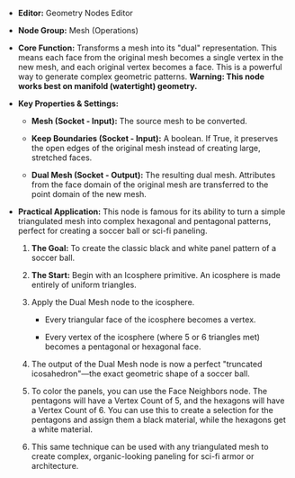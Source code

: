 - **Editor:** Geometry Nodes Editor
    
- **Node Group:** Mesh (Operations)
    
- **Core Function:** Transforms a mesh into its "dual" representation. This means each face from the original mesh becomes a single vertex in the new mesh, and each original vertex becomes a face. This is a powerful way to generate complex geometric patterns. **Warning: This node works best on manifold (watertight) geometry.**
    
- **Key Properties & Settings:**
    
    - **Mesh (Socket - Input):** The source mesh to be converted.
        
    - **Keep Boundaries (Socket - Input):** A boolean. If True, it preserves the open edges of the original mesh instead of creating large, stretched faces.
        
    - **Dual Mesh (Socket - Output):** The resulting dual mesh. Attributes from the face domain of the original mesh are transferred to the point domain of the new mesh.
        
- **Practical Application:** This node is famous for its ability to turn a simple triangulated mesh into complex hexagonal and pentagonal patterns, perfect for creating a soccer ball or sci-fi paneling.
    
    1. **The Goal:** To create the classic black and white panel pattern of a soccer ball.
        
    2. **The Start:** Begin with an Icosphere primitive. An icosphere is made entirely of uniform triangles.
        
    3. Apply the Dual Mesh node to the icosphere.
        
        - Every triangular face of the icosphere becomes a vertex.
            
        - Every vertex of the icosphere (where 5 or 6 triangles met) becomes a pentagonal or hexagonal face.
            
    4. The output of the Dual Mesh node is now a perfect "truncated icosahedron"—the exact geometric shape of a soccer ball.
        
    5. To color the panels, you can use the Face Neighbors node. The pentagons will have a Vertex Count of 5, and the hexagons will have a Vertex Count of 6. You can use this to create a selection for the pentagons and assign them a black material, while the hexagons get a white material.
        
    6. This same technique can be used with any triangulated mesh to create complex, organic-looking paneling for sci-fi armor or architecture.